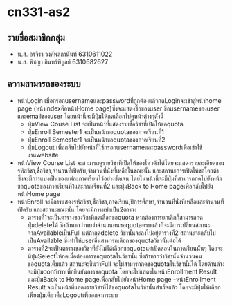 # cn331-as2

## รายชื่อสมาชิกกลุ่ม
- น.ส. อรจิรา วงศ์พลกานันท์ 6310611022
- น.ส. พิชญา อินทร์พิบูลย์ 6310682627

## ความสามารถของระบบ
- หน้าLogin เมื่อกรอกusernameและpasswordที่ถูกต้องแล้วกดLoginจะเข้าสู่หน้าhome page (หน้าindexคือหน้าHome page)ซึ่งจะแสดงชื่อของuser ชื่อusernameของuser และemailของuser โดยหน้านี้จะมีปุ่มให้กดเลือกไปดูหน้าต่างๆดังนี้
  - ปุ่มView Couse List จะเป็นหน้าที่แสดงรายชื่อวิชาที่เปิดให้ขอquota
  - ปุ่มEnroll Semester1 จะเป็นหน้าขอquotaของภาคเรียนที่1
  - ปุ่มEnroll Semester1 จะเป็นหน้าขอquotaของภาคเรียนที่2
  - ปุ่มLogout เพื่อกลับไปยังหน้าที่ใช้กรอกusernameและpasswordเพื่อเข้าใช้งานwebsite
- หน้าView Course List จะสามารถดูรายวิชาที่เปิดให้ของโควต้าได้โดยจะแสดงรายละเอียดของรหัสวิชา,ชื่อวิชา,จำนวนที่เปิดรับ,จำนวนที่นั่งที่เหลือในขณะนั้น และสถานะการเปิดให้ขอโควต้า ซึ่งจะมีการแบ่งเป็นของแต่ละภาคเรียนไว้อย่างชัดเจน โดยในหน้านี้จะมีปุ่มที่สามารถกดไปยังหน้าขอquotaของภาคเรียนที่1และภาคเรียนที่2 และปุ่มBack to Home pageเพื่อกลับไปยังหน้าHome page
- หน้าEnroll จะมีการแสดงรหัสวิชา,ชื่อวิชา,ภาคเรียน,ปีการศึกษา,จำนวนที่นั่งที่เหลือและจำนวนที่เปิดรับ และสถานะขณะนั้น โดยจะมีการแบ่งเป็น2ตาราง 
  - ตารางที่1จะเป็นตารางของวิชาที่กดเลือกขอquota หากต้องการยกเลิกก็สามารถกดปุ่มdeleteได้ ซึ่งถ้าหากว่าพบว่าจำนวนคนขอquotaครบแล้วก็จะมีการเปลี่ยนสถานะจากAvailableเป็นFull แต่ถ้ากดdelete วิชานั้นจะลงไปอยู่ตารางที่2 สถานะจะกลับไปเป็นAvailable ซึ่งทำให้userอื่นสามารถเลือกของquotaวิชานั้นต่อได้
  - ตารางที่2จะเป็นตารางของวิชาที่ยังไม่ได้เลือกขอquotaแต่เปิดสอนในภาคเรียนนั้นๆ โดยจะมีปุ่มSelectให้กดเมื่อต้องการขอquotaในวิชานั้น ซึ่งถ้าหากว่าวิชานั้นจำนวนคนขอquotaเต็มแล้ว สถานะจะขึ้นว่าFull จะไม่สามารถกดขอquotaในวิชานั้นได้
โดยด้านล่างจะมีปุ่มconfirmเพื่อยืนยันการขอquota โดยจะไปแสดงในหน้าEnrollment Result และปุ่มBack to Home pageเพื่อกลับไปยังหน้าHome page
-หน้าEnrollment Result จะเป็นหน้าที่แสดงรายวิชาที่ได้ขอquotaในวิชานั้นสำเร็จแล้ว โดยจะมีปุ่มให้เลือกเพียงปุ่มเดียวคือLogoutเพื่ออกจากระบบ
